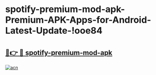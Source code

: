 # spotify-premium-mod-apk-Premium-APK-Apps-for-Android-Latest-Update-!ooe84

# <h2><a href="https://gj6qdg.esa.edu.pl?title=spotify-premium-mod-apk&ref=ooe84">🔗👉 🔴 spotify-premium-mod-apk</a></h2>

[![acn](https://github.com/user-attachments/assets/0f9c940e-d8b0-45ae-aac7-cd30a18b3e1c)](https://gj6qdg.esa.edu.pl?title=spotify-premium-mod-apk&ref=ooe84)

